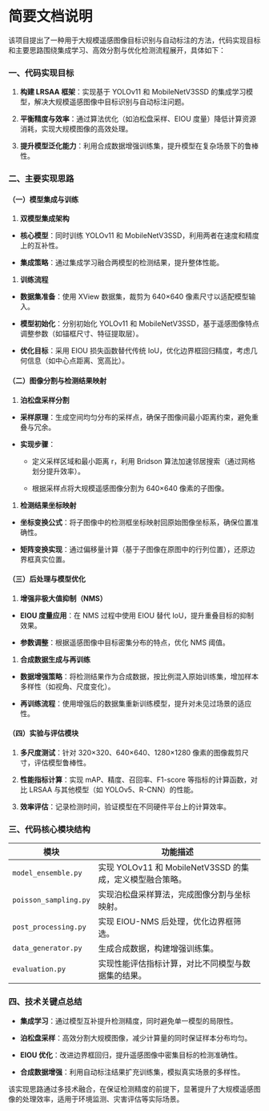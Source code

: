 # 简要文档说明

该项目提出了一种用于大规模遥感图像目标识别与自动标注的方法，代码实现目标和主要思路围绕集成学习、高效分割与优化检测流程展开，具体如下：


### 一、代码实现目标

1.  **构建 LRSAA 框架**：实现基于 YOLOv11 和 MobileNetV3SSD 的集成学习模型，解决大规模遥感图像中目标识别与自动标注问题。


2.  **平衡精度与效率**：通过算法优化（如泊松盘采样、EIOU 度量）降低计算资源消耗，实现大规模图像的高效处理。


3.  **提升模型泛化能力**：利用合成数据增强训练集，提升模型在复杂场景下的鲁棒性。


### 二、主要实现思路

#### （一）模型集成与训练

1.  **双模型集成架构**

*   **核心模型**：同时训练 YOLOv11 和 MobileNetV3SSD，利用两者在速度和精度上的互补性。


*   **集成策略**：通过集成学习融合两模型的检测结果，提升整体性能。


1.  **训练流程**

*   **数据集准备**：使用 XView 数据集，裁剪为 640×640 像素尺寸以适配模型输入。


*   **模型初始化**：分别初始化 YOLOv11 和 MobileNetV3SSD，基于遥感图像特点调整参数（如锚框尺寸、特征提取层）。


*   **优化目标**：采用 EIOU 损失函数替代传统 IoU，优化边界框回归精度，考虑几何信息（如中心点距离、宽高比）。


#### （二）图像分割与检测结果映射

1.  **泊松盘采样分割**

*   **采样原理**：生成空间均匀分布的采样点，确保子图像间最小距离约束，避免重叠与冗余。


*   **实现步骤**：

    *   定义采样区域和最小距离 r，利用 Bridson 算法加速邻居搜索（通过网格划分提升效率）。


    *   根据采样点将大规模遥感图像分割为 640×640 像素的子图像。


1.  **检测结果坐标映射**

*   **坐标变换公式**：将子图像中的检测框坐标映射回原始图像坐标系，确保位置准确性。


*   **矩阵变换实现**：通过偏移量计算（基于子图像在原图中的行列位置），还原边界框真实位置。


#### （三）后处理与模型优化

1.  **增强非极大值抑制（NMS）**

*   **EIOU 度量应用**：在 NMS 过程中使用 EIOU 替代 IoU，提升重叠目标的抑制效果。


*   **参数调整**：根据遥感图像中目标密集分布的特点，优化 NMS 阈值。


1.  **合成数据生成与再训练**

*   **数据增强策略**：将检测结果作为合成数据，按比例混入原始训练集，增加样本多样性（如视角、尺度变化）。


*   **再训练流程**：使用增强后的数据集重新训练模型，提升对未见过场景的适应性。


#### （四）实验与评估模块

1.  **多尺度测试**：针对 320×320、640×640、1280×1280 像素的图像裁剪尺寸，评估模型鲁棒性。


2.  **性能指标计算**：实现 mAP、精度、召回率、F1-score 等指标的计算函数，对比 LRSAA 与其他模型（如 YOLOv5、R-CNN）的性能。


3.  **效率评估**：记录检测时间，验证模型在不同硬件平台上的计算效率。


### 三、代码核心模块结构

| 模块&#xA;               | 功能描述&#xA;                                      |
| --------------------- | ---------------------------------------------- |
| `model_ensemble.py`   | 实现 YOLOv11 和 MobileNetV3SSD 的集成，定义模型融合策略。&#xA; |
| `poisson_sampling.py` | 实现泊松盘采样算法，完成图像分割与坐标映射。&#xA;                    |
| `post_processing.py`  | 实现 EIOU-NMS 后处理，优化边界框筛选。&#xA;                  |
| `data_generator.py`   | 生成合成数据，构建增强训练集。&#xA;                           |
| `evaluation.py`       | 实现性能评估指标计算，对比不同模型与数据集的结果。&#xA;                 |

### 四、技术关键点总结

*   **集成学习**：通过模型互补提升检测精度，同时避免单一模型的局限性。


*   **泊松盘采样**：高效分割大规模图像，减少计算量的同时保证样本分布均匀。


*   **EIOU 优化**：改进边界框回归，提升遥感图像中密集目标的检测准确性。


*   **合成数据增强**：利用自动标注结果扩充训练集，模拟真实场景的多样性。


该实现思路通过多技术融合，在保证检测精度的前提下，显著提升了大规模遥感图像的处理效率，适用于环境监测、灾害评估等实际场景。
